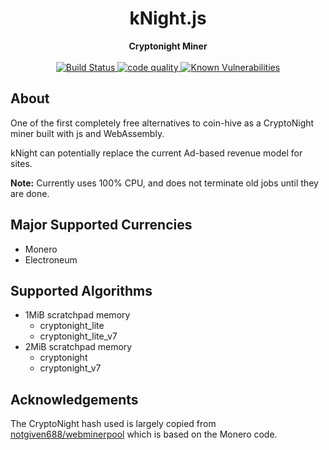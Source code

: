 <h1 align="center">kNight.js</h1>

<div align="center">
  <strong>Cryptonight Miner</strong>
</div>

<br />

<div align="center">
  <a href="https://travis-ci.org/Block-Lab/kNight.js">
    <img src="https://travis-ci.org/Block-Lab/kNight.js.svg?branch=master" alt="Build Status">
  </a>
  <a href="https://www.codefactor.io/repository/github/block-lab/knight.js">
    <img src="https://www.codefactor.io/repository/github/block-lab/knight.js/badge" alt="code quality">
  </a>
  <a href="https://snyk.io/test/github/Block-Lab/kNight.js">
    <img src="https://snyk.io/test/github/Block-Lab/kNight.js/badge.svg" alt="Known Vulnerabilities">
  </a>
</div>

## About

One of the first completely free alternatives to coin-hive as a CryptoNight miner built with js and WebAssembly.  

kNight can potentially replace the current Ad-based revenue model for sites.

**Note:** Currently uses 100% CPU, and does not terminate old jobs until they are done.

## Major Supported Currencies

- Monero
- Electroneum

## Supported Algorithms

  - 1MiB scratchpad memory
      - cryptonight_lite
      - cryptonight_lite_v7
  - 2MiB scratchpad memory
      - cryptonight
      - cryptonight_v7

## Acknowledgements

The CryptoNight hash used is largely copied from [notgiven688/webminerpool](https://github.com/notgiven688/webminerpool/tree/master/hash_cn/webassembly) which is based on the Monero code.
